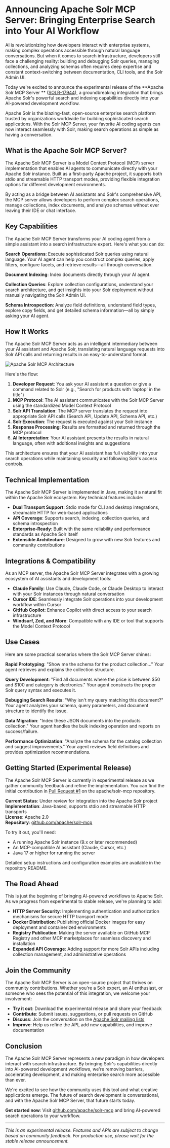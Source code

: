 # Announcing Apache Solr MCP Server: Bringing Enterprise Search into Your AI Workflow

AI is revolutionizing how developers interact with enterprise systems, making complex operations accessible through
natural language conversations. But when it comes to search infrastructure, developers still face a challenging reality:
building and debugging Solr queries, managing collections, and analyzing schemas often requires deep expertise and
constant context-switching between documentation, CLI tools, and the Solr Admin UI.

Today we're excited to announce the experimental release of the **Apache Solr MCP Server
** ([SOLR-17944](https://issues.apache.org/jira/browse/SOLR-17944)), a groundbreaking integration that brings Apache
Solr's powerful search and indexing capabilities directly into your AI-powered development workflow.

Apache Solr is the blazing-fast, open-source enterprise search platform trusted by organizations worldwide for building
sophisticated search applications. With the Solr MCP Server, your favorite AI coding agents can now interact seamlessly
with Solr, making search operations as simple as having a conversation.

## What is the Apache Solr MCP Server?

The Apache Solr MCP Server is a Model Context Protocol (MCP) server implementation that enables AI agents to communicate
directly with your Apache Solr instance. Built as a first-party Apache project, it supports both stdio and streamable
HTTP transport modes, providing flexible integration options for different development environments.

By acting as a bridge between AI assistants and Solr's comprehensive API, the MCP server allows developers to perform
complex search operations, manage collections, index documents, and analyze schemas without ever leaving their IDE or
chat interface.

## Key Capabilities

The Apache Solr MCP Server transforms your AI coding agent from a simple assistant into a search infrastructure expert.
Here's what you can do:

**Search Operations**: Execute sophisticated Solr queries using natural language. Your AI agent can help you construct
complex queries, apply filters, configure facets, and retrieve results—all through conversation.

**Document Indexing**: Index documents directly through your AI agent.

**Collection Queries**: Explore collection configurations, understand your search architecture, and get insights into
your Solr deployment without manually navigating the Solr Admin UI.

**Schema Introspection**: Analyze field definitions, understand field types, explore copy fields, and get detailed
schema information—all by simply asking your AI agent.

## How It Works

The Apache Solr MCP Server acts as an intelligent intermediary between your AI assistant and Apache Solr, translating
natural language requests into Solr API calls and returning results in an easy-to-understand format.

![Apache Solr MCP Architecture](images/solr_mcp_architecture.png)

Here's the flow:

1. **Developer Request**: You ask your AI assistant a question or give a command related to Solr (e.g., "Search for
   products with 'laptop' in the title")
2. **MCP Protocol**: The AI assistant communicates with the Solr MCP Server using the standardized Model Context
   Protocol
3. **Solr API Translation**: The MCP server translates the request into appropriate Solr API calls (Search API, Update
   API, Schema API, etc.)
4. **Solr Execution**: The request is executed against your Solr instance
5. **Response Processing**: Results are formatted and returned through the MCP protocol
6. **AI Interpretation**: Your AI assistant presents the results in natural language, often with additional insights and
   suggestions

This architecture ensures that your AI assistant has full visibility into your search operations while maintaining
security and following Solr's access controls.

## Technical Implementation

The Apache Solr MCP Server is implemented in Java, making it a natural fit within the Apache Solr ecosystem. Key
technical features include:

- **Dual Transport Support**: Stdio mode for CLI and desktop integrations, streamable HTTP for web-based applications
- **API Coverage**: Supports search, indexing, collection queries, and schema introspection
- **Enterprise-Ready**: Built with the same reliability and performance standards as Apache Solr itself
- **Extensible Architecture**: Designed to grow with new Solr features and community contributions

## Integrations & Compatibility

As an MCP server, the Apache Solr MCP Server integrates with a growing ecosystem of AI assistants and development tools:

- **Claude Family**: Use Claude, Claude Code, or Claude Desktop to interact with your Solr instances through natural
  conversation
- **Cursor IDE**: Seamlessly integrate Solr operations into your development workflow within Cursor
- **GitHub Copilot**: Enhance Copilot with direct access to your search infrastructure
- **Windsurf, Zed, and More**: Compatible with any IDE or tool that supports the Model Context Protocol

## Use Cases

Here are some practical scenarios where the Solr MCP Server shines:

**Rapid Prototyping**: "Show me the schema for the product collection..." Your agent retrieves and explains the
collection structure.

**Query Development**: "Find all documents where the price is between $50 and $100 and category is electronics." Your
agent constructs the proper Solr query syntax and executes it.

**Debugging Search Results**: "Why isn't my query matching this document?" Your agent analyzes your schema, query
parameters, and document structure to identify the issue.

**Data Migration**: "Index these JSON documents into the products collection." Your agent handles the bulk indexing
operation and reports on success/failure.

**Performance Optimization**: "Analyze the schema for the catalog collection and suggest improvements." Your agent
reviews field definitions and provides optimization recommendations.

## Getting Started (Experimental Release)

The Apache Solr MCP Server is currently in experimental release as we gather community feedback and refine the
implementation. You can find the initial contribution in [Pull Request #1](https://github.com/apache/solr-mcp/pull/1) on
the apache/solr-mcp repository.

**Current Status**: Under review for integration into the Apache Solr project  
**Implementation**: Java-based, supports stdio and streamable HTTP transports  
**License**: Apache 2.0  
**Repository**: [github.com/apache/solr-mcp](https://github.com/apache/solr-mcp)

To try it out, you'll need:

- A running Apache Solr instance (9.x or later recommended)
- An MCP-compatible AI assistant (Claude, Cursor, etc.)
- Java 17 or higher for running the server

Detailed setup instructions and configuration examples are available in the repository README.

## The Road Ahead

This is just the beginning of bringing AI-powered workflows to Apache Solr. As we progress from experimental to stable
release, we're planning to add:

- **HTTP Server Security**: Implementing authentication and authorization mechanisms for secure HTTP transport mode
- **Docker Distribution**: Publishing official Docker images for easy deployment and containerized environments
- **Registry Publication**: Making the server available on GitHub MCP Registry and other MCP marketplaces for seamless
  discovery and installation
- **Expanded API Coverage**: Adding support for more Solr APIs including collection management, and administrative
  operations

## Join the Community

The Apache Solr MCP Server is an open-source project that thrives on community contributions. Whether you're a Solr
expert, an AI enthusiast, or someone who sees the potential of this integration, we welcome your involvement:

- **Try it out**: Download the experimental release and share your feedback
- **Contribute**: Submit issues, suggestions, or pull requests on GitHub
- **Discuss**: Join the conversation on
  the [Apache Solr mailing lists](https://solr.apache.org/community.html#mailing-lists-chat)
- **Improve**: Help us refine the API, add new capabilities, and improve documentation

## Conclusion

The Apache Solr MCP Server represents a new paradigm in how developers interact with search infrastructure. By bringing
Solr's capabilities directly into AI-powered development workflows, we're removing barriers, accelerating development,
and making enterprise search more accessible than ever.

We're excited to see how the community uses this tool and what creative applications emerge. The future of search
development is conversational, and with the Apache Solr MCP Server, that future starts today.

**Get started now**: Visit [github.com/apache/solr-mcp](https://github.com/apache/solr-mcp) and bring AI-powered search
operations to your workflow.

---

*This is an experimental release. Features and APIs are subject to change based on community feedback. For production
use, please wait for the stable release announcement.*